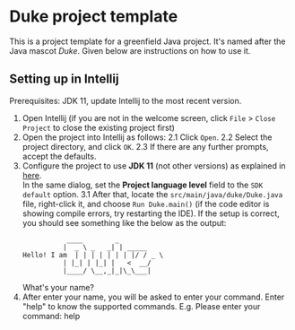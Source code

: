 # Duke project template

This is a project template for a greenfield Java project. It's named after the Java mascot _Duke_. Given below are instructions on how to use it.

## Setting up in Intellij

Prerequisites: JDK 11, update Intellij to the most recent version.

1. Open Intellij (if you are not in the welcome screen, click `File` > `Close Project` to close the existing project first)
2. Open the project into Intellij as follows:
   2.1 Click `Open`.
   2.2 Select the project directory, and click `OK`.
   2.3 If there are any further prompts, accept the defaults.
3. Configure the project to use **JDK 11** (not other versions) as explained in [here](https://www.jetbrains.com/help/idea/sdk.html#set-up-jdk).<br>
   In the same dialog, set the **Project language level** field to the `SDK default` option.
   3.1 After that, locate the `src/main/java/duke/Duke.java` file, right-click it, and choose `Run Duke.main()` (if the code editor is showing compile errors, try restarting the IDE). If the setup is correct, you should see something like the below as the output:
      ```
                 ____        _        
                |  _ \ _   _| | _____ 
   Hello! I am  | | | | | | | |/ / _ \
                | |_| | |_| |   <  __/
                |____/ \__,_|_|\_\___|
      ```
   What's your name?
4. After enter your name, you will be asked to enter your command.  Enter "help" to know the supported commands.
   E.g. Please enter your command: help